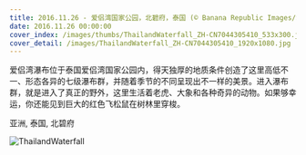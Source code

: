 ```yaml
---
title: 2016.11.26 - 爱侣湾国家公园，北碧府，泰国 (© Banana Republic Images/Shutterstock)
date: 2016.11.26 00:00:00
cover_index: /images/thumbs/ThailandWaterfall_ZH-CN7044305410_533x300.jpg
cover_detail: /images/ThailandWaterfall_ZH-CN7044305410_1920x1080.jpg
---
```


爱侣湾瀑布位于泰国爱侣湾国家公园内，得天独厚的地质条件创造了这里高低不一、形态各异的七级瀑布群，并随着季节的不同呈现出不一样的美景。进入瀑布群，就是进入了真正的野外，这里生活着老虎、大象和各种奇异的动物。如果够幸运，你还能见到巨大的红色飞松鼠在树林里穿梭。

亚洲, 泰国, 北碧府

![ThailandWaterfall](/images/ThailandWaterfall_ZH-CN7044305410_1920x1080.jpg)
